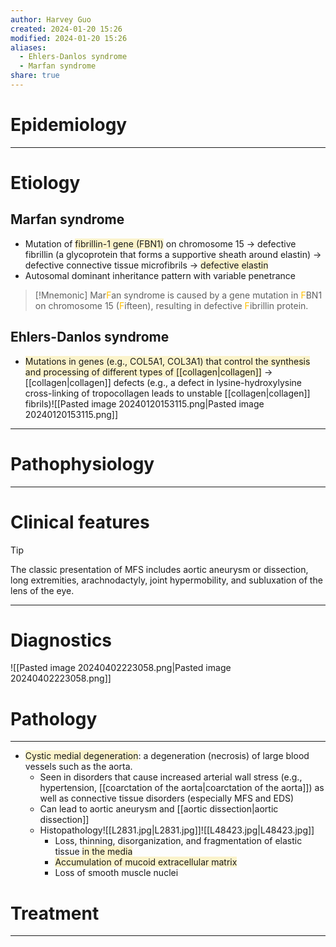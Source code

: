 ```yaml
---
author: Harvey Guo
created: 2024-01-20 15:26
modified: 2024-01-20 15:26
aliases:
  - Ehlers-Danlos syndrome
  - Marfan syndrome
share: true
---
```

# Epidemiology


---
# Etiology
## Marfan syndrome
- Mutation of <span style="background:rgba(240, 200, 0, 0.2)">fibrillin-1 gene (FBN1)</span> on chromosome 15 → defective fibrillin (a glycoprotein that forms a supportive sheath around elastin) → defective connective tissue microfibrils → <span style="background:rgba(240, 200, 0, 0.2)">defective elastin</span>
- Autosomal dominant inheritance pattern with variable penetrance
>[!Mnemonic] 
>Mar<font color="#ffc000">F</font>an syndrome is caused by a gene mutation in <font color="#ffc000">F</font>BN1 on chromosome 15 (<font color="#ffc000">F</font>ifteen), resulting in defective <font color="#ffc000">F</font>ibrillin protein.
## Ehlers-Danlos syndrome
- <span style="background:rgba(240, 200, 0, 0.2)">Mutations in genes (e.g., COL5A1, COL3A1) that control the synthesis and processing of different types of [[collagen|collagen]]</span> → [[collagen|collagen]] defects (e.g., a defect in lysine-hydroxylysine cross-linking of tropocollagen leads to unstable [[collagen|collagen]] fibrils)![[Pasted image 20240120153115.png|Pasted image 20240120153115.png]]

---
# Pathophysiology


---
# Clinical features
>[!tip] 
>The classic presentation of MFS includes aortic aneurysm or dissection, long extremities, arachnodactyly, joint hypermobility, and subluxation of the lens of the eye.

---
# Diagnostics
![[Pasted image 20240402223058.png|Pasted image 20240402223058.png]]

# Pathology
---
- <span style="background:rgba(240, 200, 0, 0.2)">Cystic medial degeneration</span>: a degeneration (necrosis) of large blood vessels such as the aorta. 
	- Seen in disorders that cause increased arterial wall stress (e.g., hypertension, [[coarctation of the aorta|coarctation of the aorta]]) as well as connective tissue disorders (especially MFS and EDS)
	- Can lead to aortic aneurysm and [[aortic dissection|aortic dissection]]
	- Histopathology![[L2831.jpg|L2831.jpg]]![[L48423.jpg|L48423.jpg]]
		- Loss, thinning, disorganization, and fragmentation of elastic tissue <span style="background:rgba(240, 200, 0, 0.2)">in the media</span>
		- <span style="background:rgba(240, 200, 0, 0.2)">Accumulation of mucoid extracellular matrix</span>
		- Loss of smooth muscle nuclei


# Treatment
---


